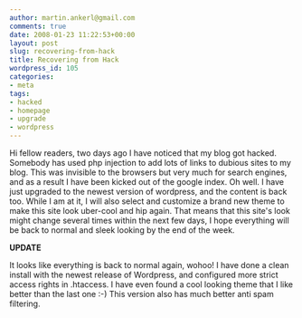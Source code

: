 ```yaml
---
author: martin.ankerl@gmail.com
comments: true
date: 2008-01-23 11:22:53+00:00
layout: post
slug: recovering-from-hack
title: Recovering from Hack
wordpress_id: 105
categories:
- meta
tags:
- hacked
- homepage
- upgrade
- wordpress
---
```


Hi fellow readers, two days ago I have noticed that my blog got hacked. Somebody has used php injection to add lots of links to dubious sites to my blog. This was invisible to the browsers but very much for search engines, and as a result I have been kicked out of the google index. Oh well. I have just upgraded to the newest version of wordpress, and the content is back too. While I am at it, I will also select and customize a brand new theme to make this site look uber-cool and hip again. That means that this site's look might change several times within the next few days, I hope everything will be back to normal and sleek looking by the end of the week.

**UPDATE**

It looks like everything is back to normal again, wohoo! I have done a clean install with the newest release of Wordpress, and configured more strict access rights in .htaccess. I have even found a cool looking theme that I like better than the last one :-) This version also has much better anti spam filtering.

